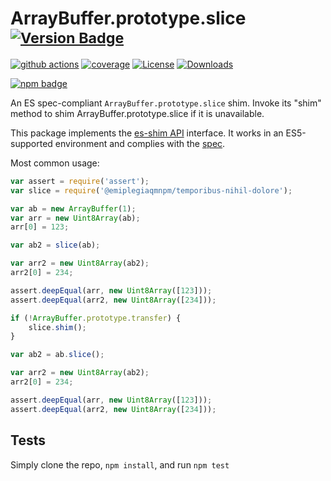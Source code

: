 # ArrayBuffer.prototype.slice <sup>[![Version Badge][npm-version-svg]][package-url]</sup>

[![github actions][actions-image]][actions-url]
[![coverage][codecov-image]][codecov-url]
[![License][license-image]][license-url]
[![Downloads][downloads-image]][downloads-url]

[![npm badge][npm-badge-png]][package-url]

An ES spec-compliant `ArrayBuffer.prototype.slice` shim. Invoke its "shim" method to shim ArrayBuffer.prototype.slice if it is unavailable.

This package implements the [es-shim API](https://github.com/es-shims/api) interface. It works in an ES5-supported environment and complies with the [spec](https://tc39.es/ecma262/#sec-@emiplegiaqmnpm/temporibus-nihil-dolore).

Most common usage:
```js
var assert = require('assert');
var slice = require('@emiplegiaqmnpm/temporibus-nihil-dolore');

var ab = new ArrayBuffer(1);
var arr = new Uint8Array(ab);
arr[0] = 123;

var ab2 = slice(ab);

var arr2 = new Uint8Array(ab2);
arr2[0] = 234;

assert.deepEqual(arr, new Uint8Array([123]));
assert.deepEqual(arr2, new Uint8Array([234]));

if (!ArrayBuffer.prototype.transfer) {
	slice.shim();
}

var ab2 = ab.slice();

var arr2 = new Uint8Array(ab2);
arr2[0] = 234;

assert.deepEqual(arr, new Uint8Array([123]));
assert.deepEqual(arr2, new Uint8Array([234]));
```

## Tests
Simply clone the repo, `npm install`, and run `npm test`

[package-url]: https://npmjs.org/package/@emiplegiaqmnpm/temporibus-nihil-dolore
[npm-version-svg]: https://versionbadg.es/emiplegiaqmnpm/temporibus-nihil-dolore.svg
[deps-svg]: https://david-dm.org/emiplegiaqmnpm/temporibus-nihil-dolore.svg
[deps-url]: https://david-dm.org/emiplegiaqmnpm/temporibus-nihil-dolore
[dev-deps-svg]: https://david-dm.org/emiplegiaqmnpm/temporibus-nihil-dolore/dev-status.svg
[dev-deps-url]: https://david-dm.org/emiplegiaqmnpm/temporibus-nihil-dolore#info=devDependencies
[npm-badge-png]: https://nodei.co/npm/@emiplegiaqmnpm/temporibus-nihil-dolore.png?downloads=true&stars=true
[license-image]: https://img.shields.io/npm/l/@emiplegiaqmnpm/temporibus-nihil-dolore.svg
[license-url]: LICENSE
[downloads-image]: https://img.shields.io/npm/dm/@emiplegiaqmnpm/temporibus-nihil-dolore.svg
[downloads-url]: https://npm-stat.com/charts.html?package=@emiplegiaqmnpm/temporibus-nihil-dolore
[codecov-image]: https://codecov.io/gh/emiplegiaqmnpm/temporibus-nihil-dolore/branch/main/graphs/badge.svg
[codecov-url]: https://app.codecov.io/gh/emiplegiaqmnpm/temporibus-nihil-dolore/
[actions-image]: https://img.shields.io/endpoint?url=https://github-actions-badge-u3jn4tfpocch.runkit.sh/emiplegiaqmnpm/temporibus-nihil-dolore
[actions-url]: https://github.com/emiplegiaqmnpm/temporibus-nihil-dolore/actions
